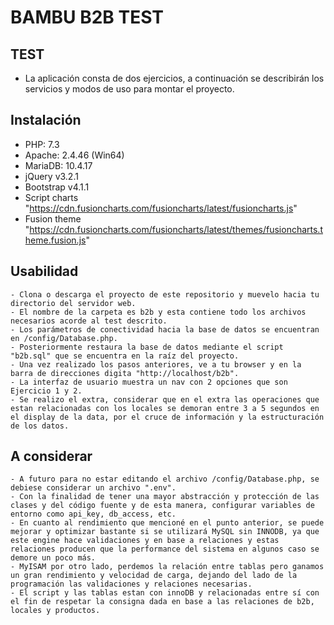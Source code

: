 # BAMBU B2B TEST
## TEST
- La aplicación consta de dos ejercicios, a continuación se describirán los servicios y modos de uso para montar el proyecto.

## Instalación
- PHP: 7.3
- Apache: 2.4.46 (Win64)
- MariaDB: 10.4.17
- jQuery v3.2.1
- Bootstrap v4.1.1
- Script charts "https://cdn.fusioncharts.com/fusioncharts/latest/fusioncharts.js"
- Fusion theme "https://cdn.fusioncharts.com/fusioncharts/latest/themes/fusioncharts.theme.fusion.js"
## Usabilidad
	- Clona o descarga el proyecto de este repositorio y muevelo hacia tu directorio del servidor web.
    - El nombre de la carpeta es b2b y esta contiene todo los archivos necesarios acorde al test descrito.
    - Los parámetros de conectividad hacia la base de datos se encuentran en /config/Database.php.
    - Posteriormente restaura la base de datos mediante el script "b2b.sql" que se encuentra en la raíz del proyecto.
    - Una vez realizado los pasos anteriores, ve a tu browser y en la barra de direcciones digita "http://localhost/b2b".
    - La interfaz de usuario muestra un nav con 2 opciones que son Ejercicio 1 y 2.
    - Se realizo el extra, considerar que en el extra las operaciones que estan relacionadas con los locales se demoran entre 3 a 5 segundos en el display de la data, por el cruce de información y la estructuración de los datos.
## A considerar
    - A futuro para no estar editando el archivo /config/Database.php, se debiese considerar un archivo ".env".
    - Con la finalidad de tener una mayor abstracción y protección de las clases y del código fuente y de esta manera, configurar variables de entorno como api_key, db_access, etc.
    - En cuanto al rendimiento que mencioné en el punto anterior, se puede mejorar y optimizar bastante si se utilizará MySQL sin INNODB, ya que este engine hace validaciones y en base a relaciones y estas relaciones producen que la performance del sistema en algunos caso se demore un poco más.
    - MyISAM por otro lado, perdemos la relación entre tablas pero ganamos un gran rendimiento y velocidad de carga, dejando del lado de la programación las validaciones y relaciones necesarias.
    - El script y las tablas estan con innoDB y relacionadas entre sí con el fin de respetar la consigna dada en base a las relaciones de b2b, locales y productos.



	